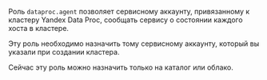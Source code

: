 Роль `dataproc.agent` позволяет сервисному аккаунту, привязанному к кластеру Yandex Data Proc, сообщать сервису о состоянии каждого хоста в кластере.

Эту роль необходимо назначить тому сервисному аккаунту, который вы указали при создании кластера.

Сейчас эту роль можно назначить только на каталог или облако.
